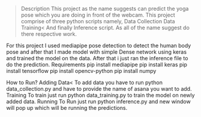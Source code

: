 >Description
 This project as the name suggests can predict the yoga pose which you are doing in front of the webcam.
This project comprise of three python scripts namely,
Data Collection
Data Training<
And finally Inference script.
As all of the name suggest do there respective work.

For this project I used mediapipe pose detection to detect the human body pose and after that I made model with simple Dense network using keras and trained the model on the data. After that i just ran the inference file to do the prediction.
Requirements
pip install mediapipe
pip install keras
pip install tensorflow
pip install opencv-python
pip install numpy

How to Run?
Adding Data<
  To add data you have to run python data_collection.py and  have to provide the name of asana you want to add.
 Training
  To train just run python data_training.py to train the model on newly added data.
  Running
  To Run just run python inference.py and new window will pop up which will be running the predictions.
  
  
